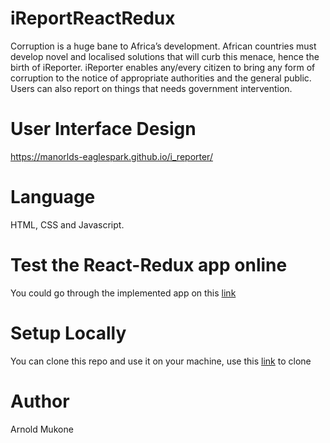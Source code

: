 # iReportReactRedux

Corruption is a huge bane to Africa’s development. African countries must develop novel and localised solutions that will curb this menace, hence the birth of iReporter. iReporter enables any/every citizen to bring any form of corruption to the notice of appropriate authorities and the general public. Users can also report on things that needs government intervention.

# User Interface Design
https://manorlds-eaglespark.github.io/i_reporter/

# Language
HTML, CSS and Javascript.

# Test the React-Redux app online
You could go through the implemented app on this [link](https://lms-sims2.herokuapp.com/)

# Setup Locally
You can clone this repo and use it on your machine, use this [link](https://github.com/Manorlds-Eaglespark/iReportReactRedux.git) to clone

# Author
Arnold Mukone
